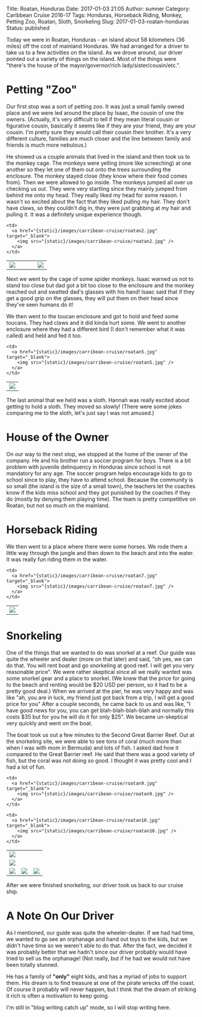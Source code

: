 Title: Roatan, Honduras
Date: 2017-01-03 21:05
Author: sumner
Category: Caribbean Cruise 2016-17
Tags: Honduras, Horseback Riding, Monkey, Petting Zoo, Roatan, Sloth, Snorkeling
Slug: 2017-01-03-roatan-honduras
Status: published

Today we were in Roatan, Honduras - an island about 58 kilometers (36 miles) off
the cost of mainland Honduras. We had arranged for a driver to take us to a few
activities on the island. As we drove around, our driver pointed out a variety
of things on the island. Most of the things were "there's the house of the
mayor/governor/rich lady/sister/cousin/etc.".

# Petting "Zoo"

Our first stop was a sort of petting zoo. It was just a small family owned place
and we were led around the place by Isaac, the cousin of one the owners.
(Actually, it's very difficult to tell if they mean literal cousin or figurative
cousin, basically it seems like if they are your friend, they are your cousin.
I'm pretty sure they would call their cousin their brother. It's a very
different culture, families are much closer and the line between family and
friends is much more nebulous.)

He showed us a couple animals that lived in the island and then took us to the
monkey cage. The monkeys were yelling (more like screeching) at one another so
they let one of them out onto the trees surrounding the enclosure. The monkey
stayed close (they know where their food comes from). Then we were allowed to go
inside. The monkeys jumped all over us checking us out. They were very startling
since they mainly jumped from behind me onto my head. They really liked my head
for some reason. I wasn't so excited about the fact that they liked pulling my
hair. They don't have claws, so they couldn't dig in, they were just grabbing at
my hair and pulling it. It was a definitely unique experience though.

<table class="gallery">
  <tr>
    <td rowspan="2" width="70%">
      <a href="{static}/images/carribean-cruise/roatan1.jpg" target="_blank">
        <img src="{static}/images/carribean-cruise/roatan1.jpg" />
      </a>
    </td>

    <td>
      <a href="{static}/images/carribean-cruise/roatan2.jpg" target="_blank">
        <img src="{static}/images/carribean-cruise/roatan2.jpg" />
      </a>
    </td>
  </tr>
  <tr>
    <td>
      <a href="{static}/images/carribean-cruise/roatan3.jpg" target="_blank">
        <img src="{static}/images/carribean-cruise/roatan3.jpg" />
      </a>
    </td>
  </tr>
</table>

Next we went by the cage of some spider monkeys. Isaac warned us not to stand
too close but dad got a bit too close to the enclosure and the monkey reached
out and swatted dad's glasses with his hand! Isaac said that if they get a good
grip on the glasses, they will put them on their head since they've seen humans
do it!

We then went to the toucan enclosure and got to hold and feed some toucans. They
had claws and it did kinda hurt some. We went to another enclosure where they
had a different bird (I don't remember what it was called) and held and fed it
too.

<table class="gallery">
  <tr>
    <td>
      <a href="{static}/images/carribean-cruise/roatan4.jpg" target="_blank">
        <img src="{static}/images/carribean-cruise/roatan4.jpg" />
      </a>
    </td>

    <td>
      <a href="{static}/images/carribean-cruise/roatan5.jpg" target="_blank">
        <img src="{static}/images/carribean-cruise/roatan5.jpg" />
      </a>
    </td>
  </tr>
</table>

The last animal that we held was a sloth. Hannah was really excited about
getting to hold a sloth. They moved so slowly! (There were some jokes comparing
me to the sloth, let's just say I was not amused.)

# House of the Owner

On our way to the next stop, we stopped at the home of the owner of the company.
He and his brother run a soccer program for boys. There is a bit problem with
juvenile delinquency in Honduras since school is not mandatory for any age. The
soccer program helps encourage kids to go to school since to play, they have to
attend school. Because the community is so small (the island is the size of a
small town), the teachers let the coaches know if the kids miss school and they
got punished by the coaches if they do (mostly by denying them playing time).
The team is pretty competitive on Roatan, but not so much on the mainland.

# Horseback Riding

We then went to a place where there were some horses. We rode them a little way
through the jungle and then down to the beach and into the water. It was really
fun riding them in the water.

<table class="gallery">
  <tr>
    <td>
      <a href="{static}/images/carribean-cruise/roatan6.jpg" target="_blank">
        <img src="{static}/images/carribean-cruise/roatan6.jpg" />
      </a>
    </td>

    <td>
      <a href="{static}/images/carribean-cruise/roatan7.jpg" target="_blank">
        <img src="{static}/images/carribean-cruise/roatan7.jpg" />
      </a>
    </td>
  </tr>
</table>

# Snorkeling

One of the things that we wanted to do was snorkel at a reef. Our guide was
quite the wheeler and dealer (more on that later) and said, "oh yes, we can do
that. You will rent boat and go snorkeling at good reef. I will get you very
reasonable price". We were rather skeptical since all we really wanted was some
snorkel gear and a place to snorkel. (We knew that the price for going to the
beach and renting would be $20 USD per person, so it had to be a pretty good
deal.) When we arrived at the pier, he was very happy and was like "ah, you are
in luck, my friend just got back from a trip, I will get a good price for you"
After a couple seconds, he came back to us and was like, "I have good news for
you, you can get blah-blah-blah-blah and normally this costs $35 but for you he
will do it for only $25". We became un-skeptical very quickly and went on the
boat.

The boat took us out a few minutes to the Second Great Barrier Reef. Out at the
snorkeling site, we were able to see tons of coral (much more than when I was
with mom in Bermuda) and lots of fish. I asked dad how it compared to the Great
Barrier reef. He said that there was a good variety of fish, but the coral was
not doing so good. I thought it was pretty cool and I had a lot of fun.

<table class="gallery">
  <tr>
    <td colspan="3">
      <a href="{static}/images/carribean-cruise/roatan14.jpg" target="_blank">
        <img src="{static}/images/carribean-cruise/roatan14.jpg" />
      </a>
    </td>
  </tr>
  <tr>
    <td>
      <a href="{static}/images/carribean-cruise/roatan8.jpg" target="_blank">
        <img src="{static}/images/carribean-cruise/roatan8.jpg" />
      </a>
    </td>

    <td>
      <a href="{static}/images/carribean-cruise/roatan9.jpg" target="_blank">
        <img src="{static}/images/carribean-cruise/roatan9.jpg" />
      </a>
    </td>

    <td>
      <a href="{static}/images/carribean-cruise/roatan10.jpg" target="_blank">
        <img src="{static}/images/carribean-cruise/roatan10.jpg" />
      </a>
    </td>
  </tr>
  <tr>
    <td>
      <a href="{static}/images/carribean-cruise/roatan11.jpg" target="_blank">
        <img src="{static}/images/carribean-cruise/roatan11.jpg" />
      </a>
    </td>
    <td>
      <a href="{static}/images/carribean-cruise/roatan12.jpg" target="_blank">
        <img src="{static}/images/carribean-cruise/roatan12.jpg" />
      </a>
    </td>
    <td>
      <a href="{static}/images/carribean-cruise/roatan13.jpg" target="_blank">
        <img src="{static}/images/carribean-cruise/roatan13.jpg" />
      </a>
    </td>
  </tr>
</table>


After we were finished snorkeling, our driver took us back to our cruise ship.

# A Note On Our Driver

As I mentioned, our guide was quite the wheeler-dealer. If we had had time, we
wanted to go see an orphanage and hand out toys to the kids, but we didn't have
time so we weren't able to do that. After the fact, we decided it was probably
better that we hadn't since our driver probably would have tried to sell us the
orphanage! (Not really, but if he had we would not have been totally stunned.

He has a family of **"only"** eight kids, and has a myriad of jobs to support
them. His dream is to find treasure at one of the pirate wrecks off the coast.
Of course it probably will never happen, but I think that the dream of striking
it rich is often a motivation to keep going.

I'm still in "blog writing catch up" mode, so I will stop writing here.
